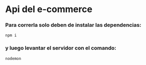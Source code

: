 # Api del e-commerce

### Para correrla solo deben de instalar las dependencias:

```
npm i
```

### y luego levantar el servidor con el comando:

```
nodemon
```
